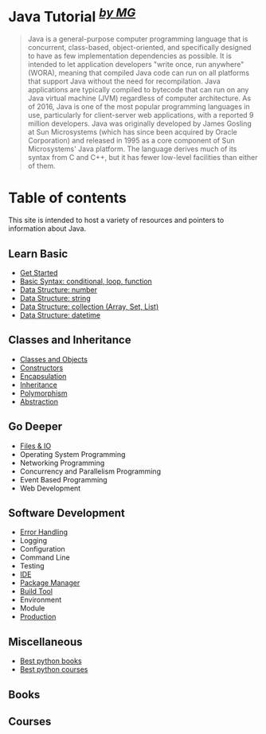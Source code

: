# Java Tutorial <sup><i><a href="http://magizbox.com/">by MG</a></i></sup>

> Java is a general-purpose computer programming language that is concurrent, class-based, object-oriented, and specifically designed to have as few implementation dependencies as possible. It is intended to let application developers "write once, run anywhere" (WORA), meaning that compiled Java code can run on all platforms that support Java without the need for recompilation. Java applications are typically compiled to bytecode that can run on any Java virtual machine (JVM) regardless of computer architecture. As of 2016, Java is one of the most popular programming languages in use, particularly for client-server web applications, with a reported 9 million developers. Java was originally developed by James Gosling at Sun Microsystems (which has since been acquired by Oracle Corporation) and released in 1995 as a core component of Sun Microsystems' Java platform. The language derives much of its syntax from C and C++, but it has fewer low-level facilities than either of them.

# Table of contents

This site is intended to host a variety of resources and pointers to information about Java. 

## Learn Basic

* [Get Started](get_started.md)
* [Basic Syntax: conditional, loop, function](basic_syntax.md)
* [Data Structure: number](data_structure.md)
* [Data Structure: string](data_structure.md)
* [Data Structure: collection (Array, Set, List)](data_structure.md)
* [Data Structure: datetime](data_structure.md)

## Classes and Inheritance

* [Classes and Objects](oop.md)
* [Constructors](oop.md#constructors)
* [Encapsulation](oop_encapsulation.md)
* [Inheritance](oop_inheritance.md)
* [Polymorphism](oop_polymorphism.md)
* [Abstraction](oop_abstraction.md)

## Go Deeper

* [Files & IO](io.md)
* Operating System Programming
* Networking Programming
* Concurrency and Parallelism Programming
* Event Based Programming
* Web Development

## Software Development

* [Error Handling](error_handling.md)
* Logging
* Configuration
* Command Line
* Testing
* [IDE](ide.md)
* [Package Manager](package_manager.md)
* [Build Tool](build_tool.md)
* Environment
* Module
* [Production](production.md)

## Miscellaneous 

* [Best python books](#books)
* [Best python courses](#courses)

## Books

<div class="books" gid="1KnBATFaoD5M-KYyBzIVylepd_FUMoNVOJXn0g2nilDc"></div>
<div class="clearfix"></div>

## Courses

<div class="courses" gid="1x_E-BF_aZwzXxQL9-C0rCjwifLwq0Xwnbd5znNeKiqQ"></div>
